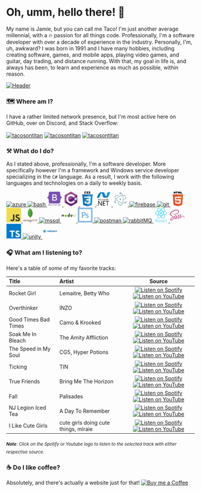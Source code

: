 # Oh, umm, hello there! 👋
My name is Jamie, but you can call me Taco! I'm just another average millennial, with a 🔥 passion for all things code. Professionally, I'm a software developer with over a decade of experience in the industry. Personally, I'm, uh, awkward? I was born in 1991 and I have many hobbies, including creating software, games, and mobile apps, playing video games, and guitar, day trading, and distance running. With that, my goal in life is, and always has been, to learn and experience as much as possible, within reason.

[![Header](https://raw.githubusercontent.com/tacosontitan/tacosontitan/master/images/relaxing-header.jpg)]()

### 🗺️ Where am I?
I have a rather limited network presence, but I'm most active here on GitHub, over on Discord, and Stack Overflow:
<p align="left">
<a href="https://codepen.io/tacosontitan" target="blank"><img align="center" src="https://raw.githubusercontent.com/rahuldkjain/github-profile-readme-generator/master/src/images/icons/Social/codepen.svg" alt="tacosontitan" height="30" width="40" /></a>
<a href="https://twitter.com/tacosontitan" target="blank"><img align="center" src="https://raw.githubusercontent.com/rahuldkjain/github-profile-readme-generator/master/src/images/icons/Social/twitter.svg" alt="tacosontitan" height="30" width="40" /></a>
<a href="https://stackoverflow.com/users/tacosontitan" target="blank"><img align="center" src="https://raw.githubusercontent.com/rahuldkjain/github-profile-readme-generator/master/src/images/icons/Social/stack-overflow.svg" alt="tacosontitan" height="30" width="40" /></a>
</p>

### ⚒️ What do I do?
As I stated above, professionally, I'm a software developer. More specifically however I'm a framework and Windows service developer specializing in the `C#` language. As a result, I work with the following languages and technologies on a daily to weekly basis.

<p align="left"> <a href="https://azure.microsoft.com/en-in/" target="_blank" rel="noreferrer"> <img src="https://www.vectorlogo.zone/logos/microsoft_azure/microsoft_azure-icon.svg" alt="azure" width="40" height="40"/> </a> <a href="https://www.gnu.org/software/bash/" target="_blank" rel="noreferrer"> <img src="https://www.vectorlogo.zone/logos/gnu_bash/gnu_bash-icon.svg" alt="bash" width="40" height="40"/> </a> <a href="https://getbootstrap.com" target="_blank" rel="noreferrer"> <img src="https://raw.githubusercontent.com/devicons/devicon/master/icons/bootstrap/bootstrap-plain-wordmark.svg" alt="bootstrap" width="40" height="40"/> </a> <a href="https://www.w3schools.com/cs/" target="_blank" rel="noreferrer"> <img src="https://raw.githubusercontent.com/devicons/devicon/master/icons/csharp/csharp-original.svg" alt="csharp" width="40" height="40"/> </a> <a href="https://www.w3schools.com/css/" target="_blank" rel="noreferrer"> <img src="https://raw.githubusercontent.com/devicons/devicon/master/icons/css3/css3-original-wordmark.svg" alt="css3" width="40" height="40"/> </a> <a href="https://dotnet.microsoft.com/" target="_blank" rel="noreferrer"> <img src="https://raw.githubusercontent.com/devicons/devicon/master/icons/dot-net/dot-net-original-wordmark.svg" alt="dotnet" width="40" height="40"/> </a> <a href="https://www.electronjs.org" target="_blank" rel="noreferrer"> <img src="https://raw.githubusercontent.com/devicons/devicon/master/icons/electron/electron-original.svg" alt="electron" width="40" height="40"/> </a> <a href="https://firebase.google.com/" target="_blank" rel="noreferrer"> <img src="https://www.vectorlogo.zone/logos/firebase/firebase-icon.svg" alt="firebase" width="40" height="40"/> </a> <a href="https://git-scm.com/" target="_blank" rel="noreferrer"> <img src="https://www.vectorlogo.zone/logos/git-scm/git-scm-icon.svg" alt="git" width="40" height="40"/> </a> <a href="https://www.w3.org/html/" target="_blank" rel="noreferrer"> <img src="https://raw.githubusercontent.com/devicons/devicon/master/icons/html5/html5-original-wordmark.svg" alt="html5" width="40" height="40"/> </a> <a href="https://developer.mozilla.org/en-US/docs/Web/JavaScript" target="_blank" rel="noreferrer"> <img src="https://raw.githubusercontent.com/devicons/devicon/master/icons/javascript/javascript-original.svg" alt="javascript" width="40" height="40"/> </a> <a href="https://www.mongodb.com/" target="_blank" rel="noreferrer"> <img src="https://raw.githubusercontent.com/devicons/devicon/master/icons/mongodb/mongodb-original-wordmark.svg" alt="mongodb" width="40" height="40"/> </a> <a href="https://www.microsoft.com/en-us/sql-server" target="_blank" rel="noreferrer"> <img src="https://www.svgrepo.com/show/303229/microsoft-sql-server-logo.svg" alt="mssql" width="40" height="40"/> </a> <a href="https://nodejs.org" target="_blank" rel="noreferrer"> <img src="https://raw.githubusercontent.com/devicons/devicon/master/icons/nodejs/nodejs-original-wordmark.svg" alt="nodejs" width="40" height="40"/> </a> <a href="https://www.photoshop.com/en" target="_blank" rel="noreferrer"> <img src="https://raw.githubusercontent.com/devicons/devicon/master/icons/photoshop/photoshop-line.svg" alt="photoshop" width="40" height="40"/> </a> <a href="https://postman.com" target="_blank" rel="noreferrer"> <img src="https://www.vectorlogo.zone/logos/getpostman/getpostman-icon.svg" alt="postman" width="40" height="40"/> </a> <a href="https://www.rabbitmq.com" target="_blank" rel="noreferrer"> <img src="https://www.vectorlogo.zone/logos/rabbitmq/rabbitmq-icon.svg" alt="rabbitMQ" width="40" height="40"/> </a> <a href="https://reactjs.org/" target="_blank" rel="noreferrer"> <img src="https://raw.githubusercontent.com/devicons/devicon/master/icons/react/react-original-wordmark.svg" alt="react" width="40" height="40"/> </a> <a href="https://sass-lang.com" target="_blank" rel="noreferrer"> <img src="https://raw.githubusercontent.com/devicons/devicon/master/icons/sass/sass-original.svg" alt="sass" width="40" height="40"/> </a> <a href="https://www.typescriptlang.org/" target="_blank" rel="noreferrer"> <img src="https://raw.githubusercontent.com/devicons/devicon/master/icons/typescript/typescript-original.svg" alt="typescript" width="40" height="40"/> </a> <a href="https://unity.com/" target="_blank" rel="noreferrer"> <img src="https://www.vectorlogo.zone/logos/unity3d/unity3d-icon.svg" alt="unity" width="40" height="40"/> </a> <a href="https://webpack.js.org" target="_blank" rel="noreferrer"> <img src="https://raw.githubusercontent.com/devicons/devicon/d00d0969292a6569d45b06d3f350f463a0107b0d/icons/webpack/webpack-original-wordmark.svg" alt="webpack" width="40" height="40"/> </a> </p>

### 🎧 What am I listening to?
Here's a table of *some* of my favorite tracks:

Title | Artist | Source
:------------ | :------------- | :-------------:
Rocket Girl | Lemaitre, Betty Who | [![Listen on Spotify][spotify-badge]](https://open.spotify.com/track/4wvj3LqF8EqGxoNc1FIbHr?si=b40848f99b8b4870) [![Listen on YouTube][youtube-badge]](https://www.youtube.com/watch?v=bfwOdpur01M)
Overthinker | INZO | [![Listen on Spotify][spotify-badge]](https://open.spotify.com/track/4K9xid96G3YmIvQZXN9SXg?si=8dde0c3238724804) [![Listen on YouTube][youtube-badge]](https://www.youtube.com/watch?v=2WrOaA7QCM4)
Good Times Bad Times | Camo & Krooked | [![Listen on Spotify][spotify-badge]](https://open.spotify.com/track/44nRLXNwTmTIV7Zk7lRol5?si=de1fabedfb6c4098) [![Listen on YouTube][youtube-badge]](https://www.youtube.com/watch?v=RyzO6jusY1I)
Soak Me In Bleach | The Amity Affliction | [![Listen on Spotify][spotify-badge]](https://open.spotify.com/track/1oB9nCQ3Qm1B1ArD1TAg0R?si=25be84dd6aaa47e2) [![Listen on YouTube][youtube-badge]](https://www.youtube.com/watch?v=iF6tDQiQJm4)
The Speed in My Soul | CG5, Hyper Potions | [![Listen on Spotify][spotify-badge]](https://open.spotify.com/track/1YKuyBE345bnC4hkZOGAXT?si=1feac0eaab2743c6) [![Listen on YouTube][youtube-badge]](https://www.youtube.com/watch?v=Edaj8u_44n4)
Ticking | TIN | [![Listen on Spotify][spotify-badge]](https://open.spotify.com/track/1t7ZwPiCYLOi1xlP235GRa?si=675b5aaf5ea4404e) [![Listen on YouTube][youtube-badge]](https://www.youtube.com/watch?v=8j2Ag41KgdY)
True Friends | Bring Me The Horizon | [![Listen on Spotify][spotify-badge]](https://open.spotify.com/track/1KTJmfwrk5pYqsi9mkY3nT?si=8c91f319cb9e4731) [![Listen on YouTube][youtube-badge]](https://www.youtube.com/watch?v=jeQMuTf3B0E)
Fall | Palisades | [![Listen on Spotify][spotify-badge]](https://open.spotify.com/track/4o2mXUsityYafHUt0kWjFx?si=932b0c7a847c47c6) [![Listen on YouTube][youtube-badge]](https://www.youtube.com/watch?v=0Va03mW9374)
NJ Legion Iced Tea | A Day To Remember | [![Listen on Spotify][spotify-badge]](https://open.spotify.com/track/6KyOCzf2A2jjROH4ZokTEw?si=aba1de19645c4180) [![Listen on YouTube][youtube-badge]](https://www.youtube.com/watch?v=Z9A7B6zUO-0)
I Like Cute Girls | cute girls doing cute things, miraie | [![Listen on Spotify][spotify-badge]](https://open.spotify.com/track/6pbWDtVZYrpCx6YDQvDS3J?si=a55a82ce31074786) [![Listen on YouTube][youtube-badge]](https://www.youtube.com/watch?v=YUyedpix0P8)

<sub>***Note**: Click on the Spotify or Youtube logo to listen to the selected track with either respective source.*</sub>

### ☕ Do I like coffee?
Absolutely, and there's actually a website just for that!
[![Buy me a Coffee][bmac-badge]](https://www.buymeacoffee.com/tacosontitan)

[comment]: MUSIC_BADGES
[spotify-badge]: https://img.shields.io/badge/Spotify-1ED760?&style=for-the-badge&logo=spotify&logoColor=white
[youtube-badge]: https://img.shields.io/badge/YouTube-FF0000?style=for-the-badge&logo=youtube&logoColor=white

[comment]: SUPPORT_BADGES
[bmac-badge]: https://cdn.buymeacoffee.com/buttons/v2/default-yellow.png